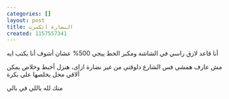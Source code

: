```yaml
---
categories: []
layout: post
title: النضارة اتكسرت
created: 1157557341
---
```

أنا قاعد لازق راسي في الشاشة ومكبر الخط ييجي 500% عشان أشوف أنا بكتب ايه

مش عارف همشي فس الشارع دلوقتي من غير نضارة ازاى، هنزل أخبط وخلاص يمكن ألاقي محل يخلصها علي بكرة

منك لله ياللي في بالي

